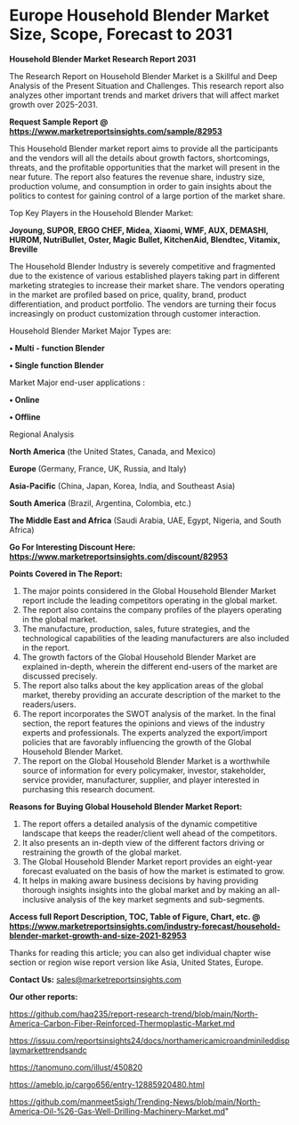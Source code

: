 # Europe Household Blender Market Size, Scope, Forecast to 2031

<strong>Household Blender Market Research Report 2031</strong>

The Research Report on Household Blender Market is a Skillful and Deep Analysis of the Present Situation and Challenges. This research report also analyzes other important trends and market drivers that will affect market growth over 2025-2031.

<strong>Request Sample Report @ <a href=https://www.marketreportsinsights.com/sample/82953>https://www.marketreportsinsights.com/sample/82953</a></strong>

This Household Blender market report aims to provide all the participants and the vendors will all the details about growth factors, shortcomings, threats, and the profitable opportunities that the market will present in the near future. The report also features the revenue share, industry size, production volume, and consumption in order to gain insights about the politics to contest for gaining control of a large portion of the market share.

Top Key Players in the Household Blender Market:

<strong>Joyoung, SUPOR, ERGO CHEF, Midea, Xiaomi, WMF, AUX, DEMASHI, HUROM, NutriBullet, Oster, Magic Bullet, KitchenAid, Blendtec, Vitamix, Breville</strong>

The Household Blender Industry is severely competitive and fragmented due to the existence of various established players taking part in different marketing strategies to increase their market share. The vendors operating in the market are profiled based on price, quality, brand, product differentiation, and product portfolio. The vendors are turning their focus increasingly on product customization through customer interaction.

Household Blender Market Major Types are:

<strong>• Multi - function Blender

• Single function Blender</strong>

Market Major end-user applications :

<strong>• Online

• Offline</strong>

Regional Analysis

</u><strong><b>North America</b></strong> (the United States, Canada, and Mexico)

<strong><b>Europe </b></strong>(Germany, France, UK, Russia, and Italy)

<strong><b>Asia-Pacific</b></strong> (China, Japan, Korea, India, and Southeast Asia)

<strong><b>South America</b></strong> (Brazil, Argentina, Colombia, etc.)

<strong><b>The Middle East and Africa</b></strong> (Saudi Arabia, UAE, Egypt, Nigeria, and South Africa)

<strong>Go For Interesting Discount Here: <a href=https://www.marketreportsinsights.com/discount/82953>https://www.marketreportsinsights.com/discount/82953</a></strong>

<strong>Points Covered in The Report:</strong>
<ol>
  <li>The major points considered in the Global Household Blender Market report include the leading competitors operating in the global market.</li>
  <li>The report also contains the company profiles of the players operating in the global market.</li>
  <li>The manufacture, production, sales, future strategies, and the technological capabilities of the leading manufacturers are also included in the report.</li>
  <li>The growth factors of the Global Household Blender Market are explained in-depth, wherein the different end-users of the market are discussed precisely.</li>
  <li>The report also talks about the key application areas of the global market, thereby providing an accurate description of the market to the readers/users.</li>
  <li>The report incorporates the SWOT analysis of the market. In the final section, the report features the opinions and views of the industry experts and professionals. The experts analyzed the export/import policies that are favorably influencing the growth of the Global Household Blender Market.</li>
  <li>The report on the Global Household Blender Market is a worthwhile source of information for every policymaker, investor, stakeholder, service provider, manufacturer, supplier, and player interested in purchasing this research document.</li>
</ol>
<strong>Reasons for Buying Global Household Blender Market Report:</strong>

<ol>
  <li>The report offers a detailed analysis of the dynamic competitive landscape that keeps the reader/client well ahead of the competitors.</li>
  <li>It also presents an in-depth view of the different factors driving or restraining the growth of the global market.</li>
  <li>The Global Household Blender Market report provides an eight-year forecast evaluated on the basis of how the market is estimated to grow.</li>
  <li>It helps in making aware business decisions by having providing thorough insights insights into the global market and by making an all-inclusive analysis of the key market segments and sub-segments.</li>
</ol>
<strong>Access full Report Description, TOC, Table of Figure, Chart, etc. @ <a href=https://www.marketreportsinsights.com/industry-forecast/household-blender-market-growth-and-size-2021-82953>https://www.marketreportsinsights.com/industry-forecast/household-blender-market-growth-and-size-2021-82953</a></strong>


Thanks for reading this article; you can also get individual chapter wise section or region wise report version like Asia, United States, Europe.

<strong>Contact Us:</strong>
sales@marketreportsinsights.com

<strong>Our other reports:</strong>

<a href=https://github.com/haq235/report-research-trend/blob/main/North-America-Carbon-Fiber-Reinforced-Thermoplastic-Market.md>https://github.com/haq235/report-research-trend/blob/main/North-America-Carbon-Fiber-Reinforced-Thermoplastic-Market.md</a>

<a href=https://issuu.com/reportsinsights24/docs/northamericamicroandminileddisplaymarkettrendsandc>https://issuu.com/reportsinsights24/docs/northamericamicroandminileddisplaymarkettrendsandc</a>

<a href=https://tanomuno.com/illust/450820>https://tanomuno.com/illust/450820</a>

<a href=https://ameblo.jp/cargo656/entry-12885920480.html>https://ameblo.jp/cargo656/entry-12885920480.html</a>

<a href=https://github.com/manmeet5sigh/Trending-News/blob/main/North-America-Oil-%26-Gas-Well-Drilling-Machinery-Market.md>https://github.com/manmeet5sigh/Trending-News/blob/main/North-America-Oil-%26-Gas-Well-Drilling-Machinery-Market.md</a>"
